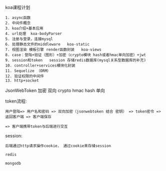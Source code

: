 koa课程计划

    1. async函数
    2. 中间件概念
    3. koa介绍+基本应用
    4. url处理  koa-bodyParser
    5. 注册与登录，连接mysql
    6. 处理静态文件的middleware   koa-static 
    7. 视图渲染 模板引擎 render函数封装   koa-views
    8. case：登陆+验证（图形）+加密（crypto模块 hash或者hmac单向加密）+jwt
    9. session和token   session 存储redis数据库(mysql关系型数据库的补充)
    10. controller+services模块化封装
    11. Sequelize （ORM）
    12. 验证权限的中间件
    13. http+socket

JsonWebToken 加密  双向
crypto  hmac  hash  单向  

token流程:

    用户登陆=> 用户名和密码 => 双向加密（jsonwebtoken 结合 密钥） => token密令 => 返回客户端 => 客户端保存

    => 客户端携带token与后端进行交互

session:

    后端通过http请求操作cookie， 通过cookie来存储session

    redis

    mongodb






